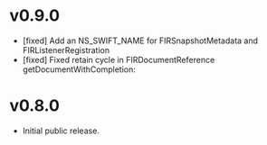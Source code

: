 # v0.9.0
- [fixed] Add an NS_SWIFT_NAME for FIRSnapshotMetadata and FIRListenerRegistration
- [fixed] Fixed retain cycle in FIRDocumentReference getDocumentWithCompletion:

# v0.8.0
- Initial public release.

